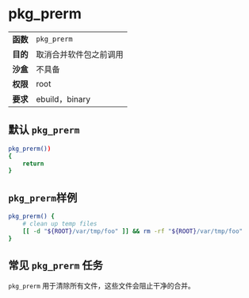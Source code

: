 # pkg_prerm

|          |                        |
| :------- | :--------------------- |
| **函数** | `pkg_prerm`            |
| **目的** | 取消合并软件包之前调用 |
| **沙盒** | 不具备                 |
| **权限** | root                   |
| **要求** | ebuild，binary         |

## 默认 `pkg_prerm`

```bash
pkg_prerm())
{
	return
}
```

## `pkg_prerm`样例

```bash
pkg_prerm() {
	# clean up temp files
	[[ -d "${ROOT}/var/tmp/foo" ]] && rm -rf "${ROOT}/var/tmp/foo"
}
```

## 常见 `pkg_prerm` 任务

`pkg_prerm` 用于清除所有文件，这些文件会阻止干净的合并。
